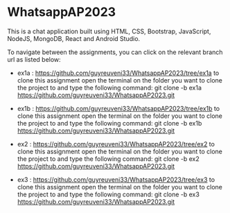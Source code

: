 # WhatsappAP2023

This is a chat application built using HTML, CSS, Bootstrap, JavaScript, NodeJS, MongoDB, React and Android Studio.

To navigate between the assignments, you can click on the relevant branch url as listed below:

- ex1a : https://github.com/guyreuveni33/WhatsappAP2023/tree/ex1a
  to clone this assignment open the terminal on the folder you want to clone the project to and type the following command:
  git clone -b ex1a https://github.com/guyreuveni33/WhatsappAP2023.git

- ex1b : https://github.com/guyreuveni33/WhatsappAP2023/tree/ex1b
  to clone this assignment open the terminal on the folder you want to clone the project to and type the following command:
  git clone -b ex1b https://github.com/guyreuveni33/WhatsappAP2023.git
  
- ex2 : https://github.com/guyreuveni33/WhatsappAP2023/tree/ex2
  to clone this assignment open the terminal on the folder you want to clone the project to and type the following command:
  git clone -b ex2 https://github.com/guyreuveni33/WhatsappAP2023.git
  
- ex3 : https://github.com/guyreuveni33/WhatsappAP2023/tree/ex3
  to clone this assignment open the terminal on the folder you want to clone the project to and type the following command:
  git clone -b ex3 https://github.com/guyreuveni33/WhatsappAP2023.git
